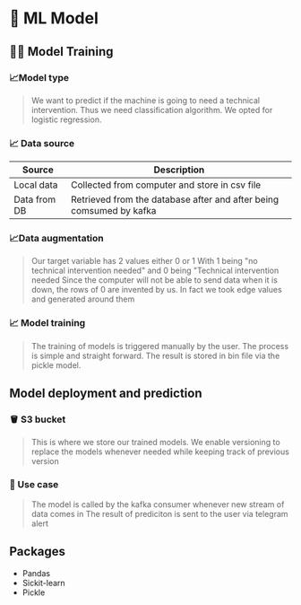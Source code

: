# 🤖 ML Model

##  🏋️‍♂️ Model Training

### 📈Model type

>We want to predict if the machine is going to need a technical intervention. Thus we need classification algorithm. We opted for logistic regression.


### 📈 Data source

| Source       | Description                                                          |
|--------------|----------------------------------------------------------------------|
| Local data   | Collected from computer and store in csv file                        |
| Data from DB | Retrieved from the database after and after being comsumed by kafka  |

### 📈Data augmentation

> Our target variable has 2 values either 0 or 1
With 1 being "no technical intervention needed" and 0 being "Technical intervention needed
Since the computer will not be able to send data when it is down, the rows of 0 are invented by us. In fact we took edge values and generated around them


### 📈 Model training

> The training of models is triggered manually by the user. The process is simple and straight forward.
The result is stored in bin file via the pickle model.


## Model deployment and prediction

### 🪣 S3 bucket

> This is where we store our trained models.
We enable versioning to replace the models whenever needed while keeping  track of previous version


### 💼 Use case

> The model is called by the kafka consumer whenever new stream of data comes in 
The result of prediciton is sent to the user via telegram alert

## Packages 

- Pandas
- Sickit-learn
- Pickle
